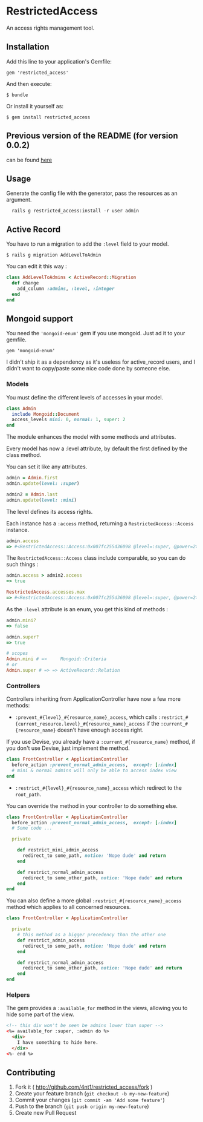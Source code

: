 # RestrictedAccess

An access rights management tool.

## Installation

Add this line to your application's Gemfile:

    gem 'restricted_access'

And then execute:

    $ bundle

Or install it yourself as:

    $ gem install restricted_access

## Previous version of the README (for version 0.0.2)

can be found [here](https://github.com/4nt1/restricted_access/blob/develop/README-v0.0.2.md)

## Usage

Generate the config file with the generator, pass the resources as an argument.

```
  rails g restricted_access:install -r user admin
```

## Active Record

You have to run a migration to add the `:level` field to your model.

```
$ rails g migration AddLevelToAdmin
```
You can edit it this way :

```ruby
class AddLevelToAdmins < ActiveRecord::Migration
  def change
    add_column :admins, :level, :integer
  end
end

```

## Mongoid support

You need the `'mongoid-enum'` gem if you use mongoid.
Just ad it to your gemfile.

```
gem 'mongoid-enum'
```

I didn't ship it as a dependency as it's useless for active_record users, and I didn't want to copy/paste some nice code done by someone else.

### Models

You must define the different levels of accesses in your model.

```ruby
class Admin
  include Mongoid::Document
  access_levels mini: 0, normal: 1, super: 2
end
```

The module enhances the model with some methods and attributes.

Every model has now a :level attribute, by default the first defined by the class method.

You can set it like any attributes.

```ruby
admin = Admin.first
admin.update(level: :super)

admin2 = Admin.last
admin.update(level: :mini)
```

The level defines its access rights.

Each instance has a `:access` method, returning a `RestrictedAccess::Access` instance.

```ruby
admin.access
=> #<RestrictedAccess::Access:0x007fc255d36098 @level=:super, @power=2>

```

The `RestrictedAccess::Access` class include comparable, so you can do such things :

```ruby
admin.access > admin2.access
=> true

RestrictedAccess.accesses.max
=> #<RestrictedAccess::Access:0x007fc255d36098 @level=:super, @power=2>

```
As the `:level` attribute is an enum, you get this kind of methods :

```ruby
admin.mini?
=> false

admin.super?
=> true

# scopes
Admin.mini # =>     Mongoid::Criteria
# or
Admin.super # => => ActiveRecord::Relation
```

### Controllers

Controllers inheriting from ApplicationController have now a few more methods:

* `:prevent_#{level}_#{resource_name}_access`, which calls `:restrict_#{current_resource.level}_#{resource_name}_access` if the `:current_#{resource_name}` doesn't have enough access right.

If you use Devise, you already have a `:current_#{resource_name}` method, if you don't use Devise, just implement the method.

```ruby
class FrontController < ApplicationController
  before_action :prevent_normal_admin_access,  except: [:index]
  # mini & normal admins will only be able to access index view
end
```

* `:restrict_#{level}_#{resource_name}_access` which redirect to the `root_path`.

You can override the method in your controller to do something else.

```ruby
class FrontController < ApplicationController
  before_action :prevent_normal_admin_access,  except: [:index]
  # Some code ...

  private

    def restrict_mini_admin_access
      redirect_to some_path, notice: 'Nope dude' and return
    end

    def restrict_normal_admin_access
      redirect_to some_other_path, notice: 'Nope dude' and return
    end
end
```

You can also define a more global `:restrict_#{resource_name}_access` method which applies to all concerned resources.

```ruby
class FrontController < ApplicationController

  private
    # this method as a bigger precedency than the other one
    def restrict_admin_access
      redirect_to some_path, notice: 'Nope dude' and return
    end

    def restrict_normal_admin_access
      redirect_to some_other_path, notice: 'Nope dude' and return
    end
end
```

### Helpers

The gem provides a `:available_for` method in the views, allowing you to hide some part of the view.

```html
<!-- this div won't be seen be admins lower than super -->
<%= available_for :super, :admin do %>
  <div>
    I have something to hide here.
  </div>
<%- end %>
```




## Contributing

1. Fork it ( http://github.com/4nt1/restricted_access/fork )
2. Create your feature branch (`git checkout -b my-new-feature`)
3. Commit your changes (`git commit -am 'Add some feature'`)
4. Push to the branch (`git push origin my-new-feature`)
5. Create new Pull Request
